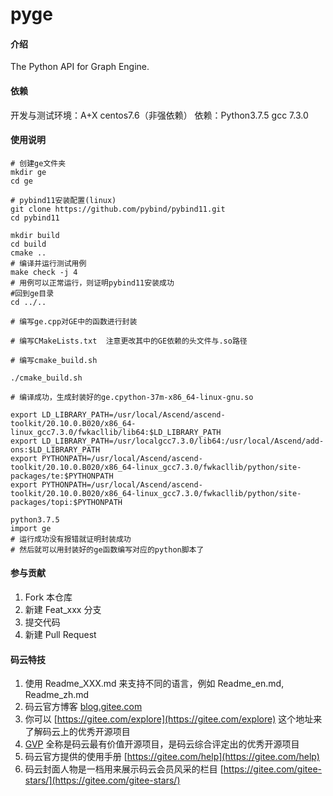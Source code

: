 # pyge

#### 介绍
The Python API for Graph Engine.

#### 依赖
开发与测试环境：A+X centos7.6（非强依赖）
依赖：Python3.7.5
      gcc 7.3.0

#### 使用说明
```
# 创建ge文件夹
mkdir ge
cd ge

# pybind11安装配置(linux)
git clone https://github.com/pybind/pybind11.git
cd pybind11

mkdir build
cd build
cmake ..
# 编译并运行测试用例
make check -j 4
# 用例可以正常运行，则证明pybind11安装成功
#回到ge目录
cd ../..

# 编写ge.cpp对GE中的函数进行封装

# 编写CMakeLists.txt  注意更改其中的GE依赖的头文件与.so路径

# 编写cmake_build.sh

./cmake_build.sh

# 编译成功，生成封装好的ge.cpython-37m-x86_64-linux-gnu.so

export LD_LIBRARY_PATH=/usr/local/Ascend/ascend-toolkit/20.10.0.B020/x86_64-linux_gcc7.3.0/fwkacllib/lib64:$LD_LIBRARY_PATH
export LD_LIBRARY_PATH=/usr/localgcc7.3.0/lib64:/usr/local/Ascend/add-ons:$LD_LIBRARY_PATH
export PYTHONPATH=/usr/local/Ascend/ascend-toolkit/20.10.0.B020/x86_64-linux_gcc7.3.0/fwkacllib/python/site-packages/te:$PYTHONPATH
export PYTHONPATH=/usr/local/Ascend/ascend-toolkit/20.10.0.B020/x86_64-linux_gcc7.3.0/fwkacllib/python/site-packages/topi:$PYTHONPATH

python3.7.5
import ge
# 运行成功没有报错就证明封装成功
# 然后就可以用封装好的ge函数编写对应的python脚本了
```

#### 参与贡献

1.  Fork 本仓库
2.  新建 Feat_xxx 分支
3.  提交代码
4.  新建 Pull Request


#### 码云特技

1.  使用 Readme\_XXX.md 来支持不同的语言，例如 Readme\_en.md, Readme\_zh.md
2.  码云官方博客 [blog.gitee.com](https://blog.gitee.com)
3.  你可以 [https://gitee.com/explore](https://gitee.com/explore) 这个地址来了解码云上的优秀开源项目
4.  [GVP](https://gitee.com/gvp) 全称是码云最有价值开源项目，是码云综合评定出的优秀开源项目
5.  码云官方提供的使用手册 [https://gitee.com/help](https://gitee.com/help)
6.  码云封面人物是一档用来展示码云会员风采的栏目 [https://gitee.com/gitee-stars/](https://gitee.com/gitee-stars/)
